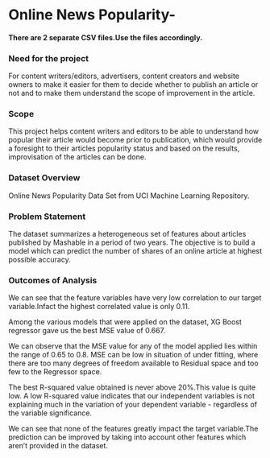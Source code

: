 # Online News Popularity-

#### There are 2 separate CSV files.Use the files accordingly.

### Need for the project
For content writers/editors, advertisers, content creators and website owners to make it easier for them to decide whether to publish an article or not and to make them understand the scope of improvement in the article.

### Scope
This project helps content writers and editors to be able to understand how popular their article would become prior to publication, which would provide a foresight to their articles popularity status and based on the results, improvisation of the articles can be done.

### Dataset Overview
Online News Popularity Data Set from UCI Machine Learning Repository.

### Problem Statement
The dataset summarizes a heterogeneous set of features about articles published by Mashable in a period of two years. The objective is to build a model which can predict the number of shares of an online article at highest possible accuracy.

### Outcomes of Analysis
We can see that the feature variables have very low correlation to our target variable.Infact the highest correlated value is only 0.11.

Among the various models that were applied on the dataset, XG Boost regressor gave us the best MSE value of 0.667.

We can observe that the MSE value for any of the model applied lies within the range of 0.65 to 0.8. MSE can be low in situation of under fitting, where there are too many degrees of freedom available to Residual space and too few to the Regressor space.

The best R-squared value obtained is never above 20%.This value is quite low. A low R-squared value indicates that our independent variables is not explaining much in the variation of your dependent variable - regardless of the variable significance.

We can see that none of the features greatly impact the target variable.The prediction can be improved by taking into account other features which aren’t provided in the dataset.
